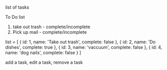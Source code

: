 list of tasks

To Do list

1. take out trash - complete/incomplete
2. Pick up mail - complete/incomplete

list = [
  {
    id: 1,
    name: 'Take out trash',
    complete: false
  },
  {
    id: 2,
    name: 'Do dishes',
    complete: true
  },
  {
    id: 3,
    name: 'vaccuum',
    complete: false
  },
  {
    id: 4,
    name: 'dog nails',
    complete: false
  }
]

add a task,
edit a task,
remove a task
